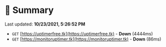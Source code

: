 # 📖 Summary
Last updated: **10/23/2021, 5:26:52 PM**

- `GET` [https://uptimerfree.tk](https://uptimerfree.tk) - **Down** (4444ms)
- `GET` [https://monitoruptimer.tk](https://monitoruptimer.tk) - **Down** (86ms)
